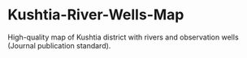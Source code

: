 # Kushtia-River-Wells-Map
High-quality map of Kushtia district with rivers and observation wells (Journal publication standard).
